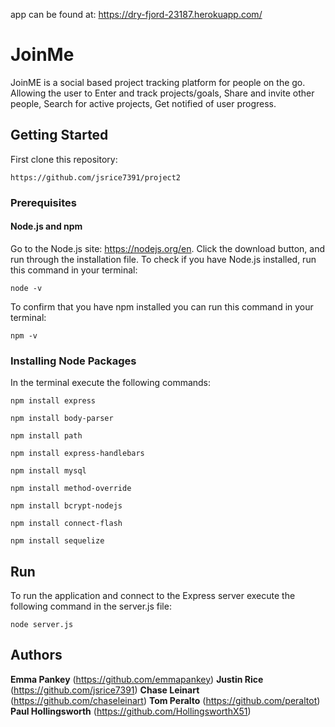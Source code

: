 app can be found at: https://dry-fjord-23187.herokuapp.com/

# JoinMe
JoinME is a social based project tracking platform for people on the go.  Allowing the user to Enter and track projects/goals,  Share and invite other people,  Search for active projects,  Get notified of user progress.
## Getting Started

First clone this repository:

```
https://github.com/jsrice7391/project2
```

### Prerequisites

#### Node.js and npm
Go to the Node.js site: https://nodejs.org/en. Click the download button, and run through the installation file.
To check if you have Node.js installed, run this command in your terminal:
```
node -v
```
To confirm that you have npm installed you can run this command in your terminal:
```
npm -v
```

### Installing Node Packages


In the terminal execute the following commands:

```
npm install express
```
```
npm install body-parser
```
```
npm install path
```
```
npm install express-handlebars
```
```
npm install mysql
```
```
npm install method-override
```
```
npm install bcrypt-nodejs
```
```
npm install connect-flash
```
```
npm install sequelize
```

## Run

To run the application and connect to the Express server execute the following command in the server.js file:

```
node server.js
```

## Authors

**Emma Pankey** (https://github.com/emmapankey)
**Justin Rice** (https://github.com/jsrice7391)
**Chase Leinart** (https://github.com/chaseleinart)
**Tom Peralto** (https://github.com/peraltot)
**Paul Hollingsworth** (https://github.com/HollingsworthX51)
